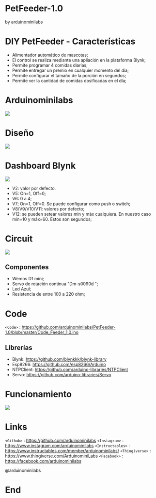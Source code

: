 # PetFeeder-1.0
by arduinominilabs
# DIY PetFeeder - Características

- Alimentador automático de mascotas;
- El control se realiza mediante una apliación en la plataforma Blynk;
- Permite programar 4 comidas diarías;
- Permite entregar un premio en cualquier momento del día;
- Permite configurar el tamaño de la porción en segundos;
- Permite ver la cantidad de comidas dosificadas  en el día;

# Arduinominilabs

![](https://raw.githubusercontent.com/arduinominilabs/PetFeeder-1.0/master/Logo.png)

# Diseño
![](https://raw.githubusercontent.com/arduinominilabs/PetFeeder-1.0/master/Petfeeder%20Design.png)

# Dashboard Blynk
![](https://raw.githubusercontent.com/arduinominilabs/PetFeeder-1.0/master/BlynkDashboard.PNG)

- V2: valor por defecto.
- V5: On=1, Off=0;
- V6: 0 a 4;
- V7; On=1, Off=0. Se puede configurar como push o switch;
- V8/V9/V10/V11: valores por defecto;
- V12: se pueden setear valores min y máx cualquiera. En nuestro caso mín=10 y máx=60. Estos son segundos;


# Circuit
![](https://raw.githubusercontent.com/arduinominilabs/PetFeeder-1.0/master/Circuit.png)

## Componentes
- Wemos D1 mini;
- Servo de rotación continua "Dm-s0090d ";
- Led Azul;
- Resistencia de entre 100 a 220 ohm;

# Code
`<Code>` : <https://github.com/arduinominilabs/PetFeeder-1.0/blob/master/Code_Feeder_1.0.ino>

## Librerías
- Blynk: <https://github.com/blynkkk/blynk-library>
- Esp8266: <https://github.com/esp8266/Arduino>
- NTPClient: <https://github.com/arduino-libraries/NTPClient>
- Servo: <https://github.com/arduino-libraries/Servo>

# Funcionamiento

![](https://raw.githubusercontent.com/arduinominilabs/PetFeeder-1.0/master/Petfeeder%201.0.gif)

# Links

`<Github>` : <https://github.com/arduinominilabs>
`<Instagram>` : <https://www.instagram.com/arduinominilabs>
`<Instructables>` : <https://www.instructables.com/member/arduinominilabs/>
`<Thingiverse>` : <https://www.thingiverse.com/ArduinominiLabs>
`<Facebook>` : <https://facebook.com/arduinominilabs>

@arduinominilabs

# End
